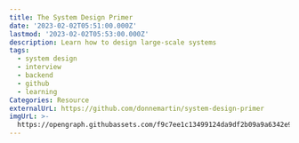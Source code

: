 ```yaml
---
title: The System Design Primer
date: '2023-02-02T05:51:00.000Z'
lastmod: '2023-02-02T05:53:00.000Z'
description: Learn how to design large-scale systems
tags:
  - system design
  - interview
  - backend
  - github
  - learning
Categories: Resource
externalUrL: https://github.com/donnemartin/system-design-primer
imgUrL: >-
  https://opengraph.githubassets.com/f9c7ee1c13499124da9df2b09a9a6342e9a6a0ed9ace0dcd9a06dbb0310e98df/donnemartin/system-design-primer
---
```

